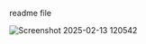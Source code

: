 readme file


![Screenshot 2025-02-13 120542](https://github.com/user-attachments/assets/5a0d0b16-859b-4c66-94ae-a5eff87379cf)

